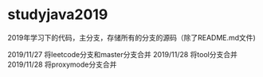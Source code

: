 # studyjava2019

 2019年学习下的代码，主分支，存储所有的分支的源码（除了README.md文件)

 2019/11/27 将leetcode分支和master分支合并
 2019/11/28 将tool分支合并
 2019/11/28 将proxymode分支合并
 

